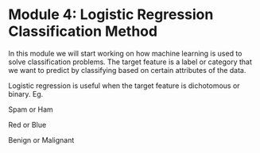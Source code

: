 # Module 4: Logistic Regression Classification Method 
 
In this module we will start working on how machine learning is used to solve classification problems. The target feature is a label or category that we want to predict by classifying based on certain attributes of the data.

Logistic regression is useful when the target feature is dichotomous or binary. Eg.

Spam or Ham

Red or Blue

Benign or Malignant
